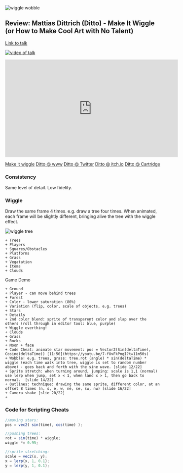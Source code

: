  <img src="https://cdn.rawgit.com/longda/notes/master/img/wiggle-wobble.gif" alt="wiggle wobble" />

## Review: Mattias Dittrich (Ditto) - Make It Wiggle (or How to Make Cool Art with No Talent)

[Link to talk](https://www.youtube.com/watch?v=7-fUvFkPngI)

[![video of talk](http://img.youtube.com/vi/7-fUvFkPngI/0.jpg)](http://www.youtube.com/watch?v=7-fUvFkPngI)
<iframe width="560" height="315" src="https://www.youtube.com/embed/7-fUvFkPngI" frameborder="0" allowfullscreen></iframe>

[Make it wiggle](https://ditto.itch.io/makeitwiggle)
[Ditto @ www](http://www.matthiasdittrich.com/)
[Ditto @ Twitter](https://twitter.com/dittomat)
[Ditto @ itch.io](https://ditto.itch.io/)
[Ditto @ Cartridge](https://cartrdge.com/ditto)


### Consistency
  Same level of detail.  Low fidelity.
  

### Wiggle
  Draw the same frame 4 times.  e.g. draw a tree four times.
  When animated, each frame will be slightly different, bringing alive the tree with the wiggle effect.
  
  <img src="https://cdn.rawgit.com/longda/notes/master/img/ditto-wiggle-tree.png" alt="wiggle tree" />
  
    + Trees
    + Players
    + Squares/Obstacles
    + Platforms
    + Grass
    + Vegatation
    + Items
    + Clouds
  
  Game Demo
  
    + Ground
    + Player - can move behind trees
    + Forest
    + Color - lower saturation (80%)
    + Variation (flip, color, scale of objects, e.g. trees)
    + Stars
    + Details
    + 2nd color blend: sprite of transparent color and slap over the others (roll through in editor tool: blue, purple)
    + Wiggle everthing!
    + Clouds
    + Grass
    + Rocks
    + Moon + face
    + Code Cheat: animate star movement: pos = Vector2(Sin(deltaTime), Cosine(deltaTime)) [11:50](https://youtu.be/7-fUvFkPngI?t=11m50s)
    + Wobble! e.g. trees, grass: tree.rot (angle) * sin(deltaTime) * wiggle (each time walk into tree, wiggle is set to random number above) - goes back and forth with the sine wave. [slide 12/22]
    + Sprite stretch: when turning around, jumping: scale is 1,1 (normal) use lerp when jump, set x < 1, when land x > 1, then go back to normal.  [slide 14/22]
    + Outlines: technique: drawing the same sprite, different color, at an offset 8 times (n, s, e, w, ne, se, sw, nw) [slide 16/22]
    + Camera shake [slie 20/22]
    + 
    

### Code for Scripting Cheats

```javascript
//moving stars:
pos = vec2( sin(time), cos(time) );

//pushing trees:
rot = sin(time) * wiggle;
wiggle *= 0.95;

//sprite stretching: 
scale = vec2(x, y);
x = lerp(x, 1, 0.1);
y = lerp(y, 1, 0.1);
```


